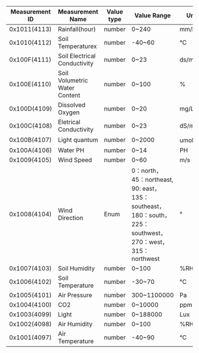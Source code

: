 
Measurement ID | Measurement Name | Value type | Value Range | Unit
---|---|---|---|---
0x1011(4113) | Rainfall(hour) | number| 0~240| mm/hour
0x1010(4112) | Soil Temperaturex | number| -40~60 | ℃
0x100F(4111) | Soil Electrical Conductivity | number| 0~23 | ds/m
0x100E(4110) | Soil Volumetric Water Content | number| 0~100 | %
0x100D(4109) | Dissolved Oxygen | number | 0~20 | mg/L
0x100C(4108) | Eletrical Conductivity | number | 0~23 | dS/m²
0x100B(4107) | Light quantum | number | 0~2000 | umol/㎡s
0x100A(4106) | Water PH | number | 0~14 | PH
0x1009(4105) | Wind Speed | number | 0~60 | m/s
0x1008(4104) | Wind Direction | Enum | 0：north，45：northeast,<br>90: east，135：southeast，<br>180：south，225：southwest，<br>270：west，315：northwest | °
0x1007(4103) | Soil Humidity | number | 0~100 | %RH
0x1006(4102) | Soil Temperature | number | -30~70 | ℃
0x1005(4101) | Air Pressure | number | 300~1100000 | Pa
0x1004(4100) | CO2 | number | 0~10000 | ppm
0x1003(4099) | Light | number | 0~188000 | Lux
0x1002(4098) | Air Humidity | number | 0~100 | %RH
0x1001(4097) | Air Temperature | number | -40~90 | ℃
